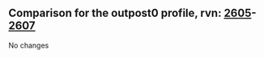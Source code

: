 ## Comparison for the outpost0 profile, rvn: [2605](https://github.com/PRO100KatYT/FortniteProfileRevisions/tree/main/profiles/outpost0/2605%20outpost0.json)-[2607](https://github.com/PRO100KatYT/FortniteProfileRevisions/tree/main/profiles/outpost0/2607%20outpost0.json)

No changes
